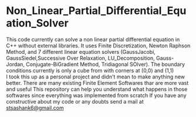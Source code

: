 # Non_Linear_Partial_Differential_Equation_Solver
This code currently can solve a non linear partial differential equation in C++ without external libraries. It uses Finite Discretization, Newton Raphson Method, and 7 different linear equation solvers (GaussJacobi, GaussSiedel,Successive Over Relaxation, LU_Decomposition, Gauss-Jordan, Conjugate-BiGradient Method, Tridiagonal SOlver). 
The boundary conditions currently is only a cube from with corners at (0,0) and (1,1)  
I took this up as a personal project and didn't mean to make anything new better. There are many existing Finite Element Softwares thar are more vast and useful
This repository can help you understand what happens in those softwares since everything was implemented from scratch
If you have any constructive about my code or any doubts send a mail at stsashank6@gmail.com
